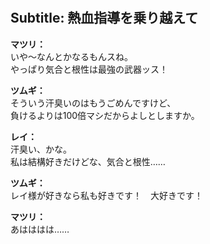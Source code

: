 # 

  
## Subtitle: 熱血指導を乗り越えて
  
**マツリ：**  
いや～なんとかなるもんスね。  
やっぱり気合と根性は最強の武器ッス！  
  
**ツムギ：**  
そういう汗臭いのはもうごめんですけど、  
負けるよりは100倍マシだからよしとしますか。  
  
**レイ：**  
汗臭い、かな。  
私は結構好きだけどな、気合と根性……  
  
**ツムギ：**  
レイ様が好きなら私も好きです！　大好きです！  
  
**マツリ：**  
あはははは……  
